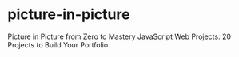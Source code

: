 # picture-in-picture
Picture in Picture from Zero to Mastery JavaScript Web Projects: 20 Projects to Build Your Portfolio

